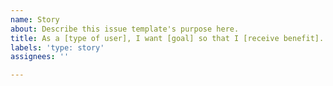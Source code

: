 ```yaml
---
name: Story
about: Describe this issue template's purpose here.
title: As a [type of user], I want [goal] so that I [receive benefit].
labels: 'type: story'
assignees: ''

---
```



